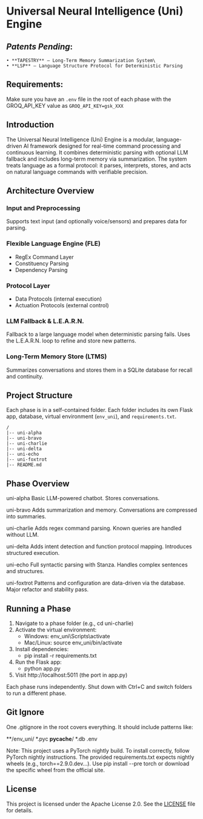# Universal Neural Intelligence (Uni) Engine

## *Patents Pending*:  
```
• **TAPESTRY** – Long-Term Memory Summarization System\
• **LSP** – Language Structure Protocol for Deterministic Parsing
```
## Requirements:

Make sure you have an `.env` file in the root of each phase with the GROQ_API_KEY value as `GROQ_API_KEY=gsk_XXX`

## Introduction

The Universal Neural Intelligence (Uni) Engine is a modular, language-driven AI framework designed for real-time command processing and continuous learning. It combines deterministic parsing with optional LLM fallback and includes long-term memory via summarization. The system treats language as a formal protocol: it parses, interprets, stores, and acts on natural language commands with verifiable precision.

## Architecture Overview

### Input and Preprocessing
Supports text input (and optionally voice/sensors) and prepares data for parsing.

### Flexible Language Engine (FLE)
- RegEx Command Layer
- Constituency Parsing
- Dependency Parsing

### Protocol Layer
- Data Protocols (internal execution)
- Actuation Protocols (external control)

### LLM Fallback & L.E.A.R.N.
Fallback to a large language model when deterministic parsing fails. Uses the L.E.A.R.N. loop to refine and store new patterns.

### Long-Term Memory Store (LTMS)
Summarizes conversations and stores them in a SQLite database for recall and continuity.

## Project Structure

Each phase is in a self-contained folder. Each folder includes its own Flask app, database, virtual environment (`env_uni`), and `requirements.txt`.

```
/
|-- uni-alpha
|-- uni-bravo
|-- uni-charlie
|-- uni-delta
|-- uni-echo
|-- uni-foxtrot
|-- README.md
```
## Phase Overview

uni-alpha
  Basic LLM-powered chatbot. Stores conversations.

uni-bravo
  Adds summarization and memory. Conversations are compressed into summaries.

uni-charlie
  Adds regex command parsing. Known queries are handled without LLM.

uni-delta
  Adds intent detection and function protocol mapping. Introduces structured execution.

uni-echo
  Full syntactic parsing with Stanza. Handles complex sentences and structures.

uni-foxtrot
  Patterns and configuration are data-driven via the database. Major refactor and stability pass.

## Running a Phase

1. Navigate to a phase folder (e.g., cd uni-charlie)
2. Activate the virtual environment:
   - Windows: env_uni\Scripts\activate
   - Mac/Linux: source env_uni/bin/activate
3. Install dependencies:
   - pip install -r requirements.txt
4. Run the Flask app:
   - python app.py
5. Visit http://localhost:5011 (the port in app.py)

Each phase runs independently. Shut down with Ctrl+C and switch folders to run a different phase.

## Git Ignore

One .gitignore in the root covers everything. It should include patterns like:

**/env_uni/
*.pyc
__pycache__/
*.db
.env

Note: This project uses a PyTorch nightly build. To install correctly, follow PyTorch nightly instructions. The provided requirements.txt expects nightly wheels (e.g., torch==2.9.0.dev...). Use pip install --pre torch or download the specific wheel from the official site.

## License

This project is licensed under the Apache License 2.0. See the [LICENSE](LICENSE) file for details.
